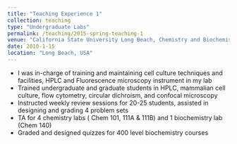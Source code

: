 ```yaml
---
title: "Teaching Experience 1"
collection: teaching
type: "Undergraduate Labs"
permalink: /teaching/2015-spring-teaching-1
venue: "California State University Long Beach, Chemistry and Biochemistry"
date: 2010-1-15
location: "Long Beach, USA"
---
```


* I was in-charge of training and maintaining cell culture techniques and facilities, HPLC and Fluorescence
microscopy instrument in my lab 
* Trained undergraduate and graduate students in  HPLC, mammalian cell culture, flow cytometry, circular dichroism, and confocal microscopy
* Instructed weekly review sessions for 20-25 students, assisted in designing and grading 4 problem sets
* TA for 4 chemistry labs ( Chem 101, 111A & 111B) and 1 biochemistry lab (Chem 140)
* Graded and designed quizzes for 400 level biochemistry courses
